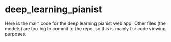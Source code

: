 # deep_learning_pianist

Here is the main code for the deep learning pianist web app. Other files (the models) are too big to commit to the repo, so this is mainly for code viewing purposes. 
